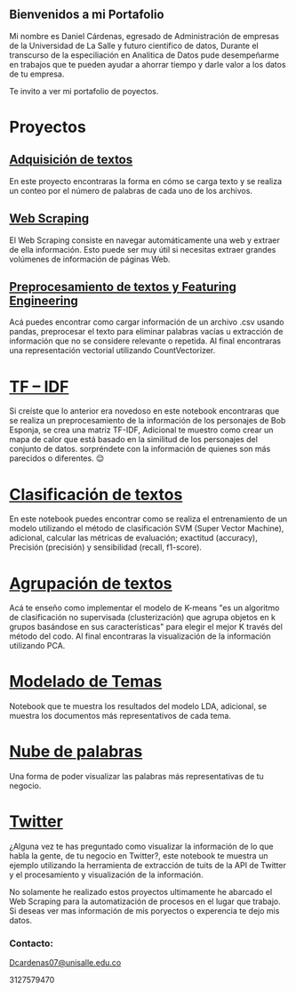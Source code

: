 ## Bienvenidos a mi Portafolio

Mi nombre es Daniel Cárdenas, egresado de Administración de empresas de la Universidad de La Salle y futuro cientifico de datos, Durante el transcurso de la especiliación en Analitica de Datos pude desempeñarme en trabajos que te pueden ayudar a ahorrar tiempo y darle valor a los datos de tu empresa. 

Te invito a ver mi portafolio de poyectos.

# Proyectos

## [Adquisición de textos](https://github.com/dcardenas11131007/Procesamiento-del-lenguaje-natural/blob/main/Adquisici%C3%B3n_de_texto.ipynb)

En este proyecto encontraras la forma en cómo se carga texto y se realiza un conteo por el número de palabras de cada uno de los archivos. 

## [Web Scraping](https://github.com/dcardenas11131007/Procesamiento-del-lenguaje-natural/blob/main/Web_Scraping.ipynb)

El Web Scraping consiste en navegar automáticamente una web y extraer de ella información. Esto puede ser muy útil si necesitas extraer grandes volúmenes de información de páginas Web.

## [Preprocesamiento de textos y Featuring Engineering](https://github.com/dcardenas11131007/Procesamiento-del-lenguaje-natural/blob/main/tallerdani4%20(1).py)

Acá puedes encontrar como cargar información de un archivo .csv usando pandas, preprocesar el texto para eliminar palabras vacías u extracción de información que no se considere relevante o repetida. Al final encontraras una representación vectorial utilizando CountVectorizer.

# [TF – IDF](https://github.com/dcardenas11131007/Procesamiento-del-lenguaje-natural/blob/main/Taller5(desarrollo)%20(1).ipynb)

Si creíste que lo anterior era novedoso en este notebook encontraras que se realiza un preprocesamiento de la información de los personajes de Bob Esponja, se crea una matriz TF-IDF, Adicional te muestro como crear un mapa de calor que está basado en la similitud de los personajes del conjunto de datos. sorpréndete con la información de quienes son más parecidos o diferentes. 😌

# [Clasificación de textos](https://github.com/dcardenas11131007/Procesamiento-del-lenguaje-natural/blob/main/taller7.ipynb)

En este notebook puedes encontrar como se realiza el entrenamiento de un modelo utilizando el método de clasificación SVM (Super Vector Machine), adicional, calcular las métricas de evaluación; exactitud (accuracy), Precisión (precisión) y sensibilidad (recall, f1-score).

# [Agrupación de textos](https://github.com/dcardenas11131007/Procesamiento-del-lenguaje-natural/blob/main/taller8%20(1).ipynb)

Acá te enseño como implementar el modelo de K-means "es un algoritmo de clasificación no supervisada (clusterización) que agrupa objetos en k grupos basándose en sus características" para elegir el mejor K través del método del codo. Al final encontraras la visualización de la información utilizando PCA. 

# [Modelado de Temas](https://github.com/dcardenas11131007/Procesamiento-del-lenguaje-natural/blob/main/taller9%20(1).ipynb)

Notebook que te muestra los resultados del modelo LDA, adicional, se muestra los documentos más representativos de cada tema.

# [Nube de palabras](https://github.com/dcardenas11131007/Procesamiento-del-lenguaje-natural/blob/main/Taller%2010%20(1).ipynb)

Una forma de poder visualizar las palabras más representativas de tu negocio.

# [Twitter](https://github.com/dcardenas11131007/Procesamiento-del-lenguaje-natural/blob/main/Taller11%20-%20Soluc.ipynb)

¿Alguna vez te has preguntado como visualizar la información de lo que habla la gente, de tu negocio en Twitter?, este notebook te muestra un ejemplo utilizando la herramienta de extracción de tuits de la API de Twitter y el procesamiento y visualización de la información.

No solamente he realizado estos proyectos ultimamente he abarcado el Web Scraping para la automatización de procesos en el lugar que trabajo. Si deseas ver mas información de mis poryectos o experencia te dejo mis datos.


### Contacto:

Dcardenas07@unisalle.edu.co

3127579470

